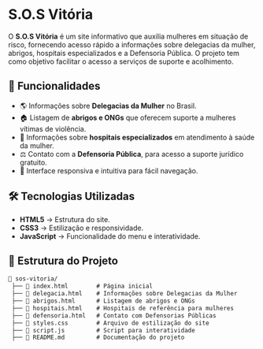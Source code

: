 # S.O.S Vitória

O **S.O.S Vitória** é um site informativo que auxilia mulheres em situação de risco, fornecendo acesso rápido a informações sobre delegacias da mulher, abrigos, hospitais especializados e a Defensoria Pública. O projeto tem como objetivo facilitar o acesso a serviços de suporte e acolhimento.

## 📌 Funcionalidades
- 🌎 Informações sobre **Delegacias da Mulher** no Brasil.
- 🏠 Listagem de **abrigos e ONGs** que oferecem suporte a mulheres vítimas de violência.
- 🏥 Informações sobre **hospitais especializados** em atendimento à saúde da mulher.
- ⚖️ Contato com a **Defensoria Pública**, para acesso a suporte jurídico gratuito.
- 📱 Interface responsiva e intuitiva para fácil navegação.

## 🛠️ Tecnologias Utilizadas
- **HTML5** → Estrutura do site.
- **CSS3** → Estilização e responsividade.
- **JavaScript** → Funcionalidade do menu e interatividade.

## 📂 Estrutura do Projeto
```markdown
📁 sos-vitoria/
 ├── 📄 index.html        # Página inicial
 ├── 📄 delegacia.html    # Informações sobre Delegacias da Mulher
 ├── 📄 abrigos.html      # Listagem de abrigos e ONGs
 ├── 📄 hospitais.html    # Hospitais de referência para mulheres
 ├── 📄 defensoria.html   # Contato com Defensorias Públicas
 ├── 📄 styles.css        # Arquivo de estilização do site
 ├── 📄 script.js         # Script para interatividade
 ├── 📄 README.md         # Documentação do projeto
